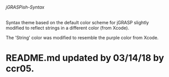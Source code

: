 ###### jGRASPish-Syntax

Syntax theme based on the default color scheme for jGRASP slightly modified to reflect strings in a different color (from Xcode).


The 'String' color was modified to resemble the purple color from Xcode.


# README.md updated by 03/14/18 by ccr05.
